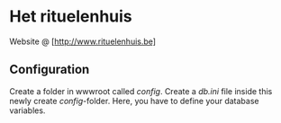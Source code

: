 Het rituelenhuis
====

Website @ [http://www.rituelenhuis.be]

Configuration
----

Create a folder in wwwroot called *config*.
Create a *db.ini* file inside this newly create *config*-folder.
Here, you have to define your database variables.
